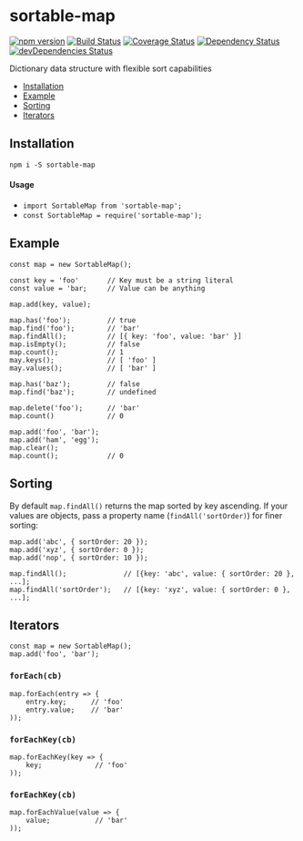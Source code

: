 # sortable-map

[![npm version](https://badge.fury.io/js/sortable-map.svg)](https://badge.fury.io/js/sortable-map)
[![Build Status](https://travis-ci.org/mikechabot/sortable-map.svg?branch=master)](https://travis-ci.org/mikechabot/sortable-map)
[![Coverage Status](https://coveralls.io/repos/github/mikechabot/sortable-map/badge.svg?branch=master&cacheBuster=1)](https://coveralls.io/github/mikechabot/sortable-map?branch=master)
[![Dependency Status](https://david-dm.org/mikechabot/sortable-map.svg)](https://david-dm.org/mikechabot/sortable-map)
[![devDependencies Status](https://david-dm.org/mikechabot/sortable-map/dev-status.svg)](https://david-dm.org/mikechabot/sortable-map?type=dev)

Dictionary data structure with flexible sort capabilities

- [Installation](#installation)
- [Example](#example)
- [Sorting](#sorting)
- [Iterators](#iterators)

## <a name="sortable-map#installation">Installation</a>
`npm i -S sortable-map`

#### Usage
* `import SortableMap from 'sortable-map';`
* `const SortableMap = require('sortable-map');`

## <a name="sortable-map#example">Example</a>

    const map = new SortableMap();
    
    const key = 'foo'       // Key must be a string literal
    const value = 'bar;     // Value can be anything
    
    map.add(key, value);
    
    map.has('foo');         // true
    map.find('foo');        // 'bar'
    map.findAll();          // [{ key: 'foo', value: 'bar' }]
    map.isEmpty();          // false
    map.count();            // 1
    may.keys();             // [ 'foo' ]
    may.values();           // [ 'bar' ]
    
    map.has('baz');         // false
    map.find('baz');        // undefined

    map.delete('foo');      // 'bar'
    map.count()             // 0

    map.add('foo', 'bar');
    map.add('ham', 'egg');
    map.clear();
    map.count();            // 0

## <a name="sortable-map#sorting">Sorting</a>

 By default `map.findAll()` returns the map sorted by key ascending. If your values are objects, pass a property name (`findAll('sortOrder)`) for finer sorting:

    map.add('abc', { sortOrder: 20 });
    map.add('xyz', { sortOrder: 0 });
    map.add('nop', { sortOrder: 10 });
    
    map.findAll();              // [{key: 'abc', value: { sortOrder: 20 }, ...];
    map.findAll('sortOrder');   // [{key: 'xyz', value: { sortOrder: 0 }, ...];

## <a name="sortable-map#iterators">Iterators</a>

    const map = new SortableMap();
    map.add('foo', 'bar');

### `forEach(cb)`

    map.forEach(entry => {
        entry.key;      // 'foo'
        entry.value;    // 'bar'
    ));

### `forEachKey(cb)`

    map.forEachKey(key => {
        key;             // 'foo'
    ));

### `forEachKey(cb)`

    map.forEachValue(value => {
        value;           // 'bar'
    ));


